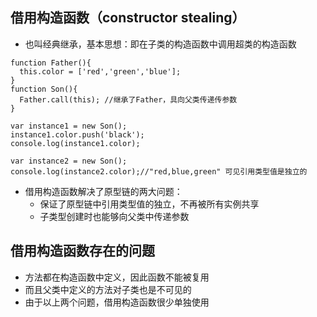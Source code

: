 ## 借用构造函数（constructor stealing）

- 也叫经典继承，基本思想：即在子类的构造函数中调用超类的构造函数

```
function Father(){
  this.color = ['red','green','blue'];
}
function Son(){
  Father.call(this); //继承了Father，具向父类传递传参数
}

var instance1 = new Son();
instance1.color.push('black');
console.log(instance1.color);

var instance2 = new Son();
console.log(instance2.color);//"red,blue,green" 可见引用类型值是独立的
```

- 借用构造函数解决了原型链的两大问题：
  - 保证了原型链中引用类型值的独立，不再被所有实例共享
  - 子类型创建时也能够向父类中传递参数

## 借用构造函数存在的问题
- 方法都在构造函数中定义，因此函数不能被复用
- 而且父类中定义的方法对子类也是不可见的
- 由于以上两个问题，借用构造函数很少单独使用